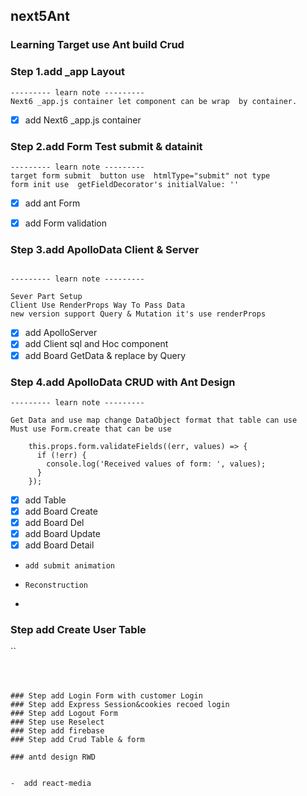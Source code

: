 ## next5Ant
### Learning Target use Ant build  Crud 

###  Step 1.add _app Layout   
```
--------- learn note ---------
Next6 _app.js container let component can be wrap  by container.

```
- [x] add Next6 _app.js container 


###  Step 2.add Form Test submit  & datainit

```
--------- learn note ---------
target form submit  button use  htmlType="submit" not type
form init use  getFieldDecorator's initialValue: ''

```

- [x] add ant Form 
- [x] add Form validation


###  Step 3.add ApolloData Client & Server

```

--------- learn note ---------

Sever Part Setup 
Client Use RenderProps Way To Pass Data
new version support Query & Mutation it's use renderProps

```

- [x] add ApolloServer 
- [x] add Client sql and Hoc component 
- [x] add Board GetData & replace by Query 

###  Step 4.add ApolloData CRUD with Ant Design

```
--------- learn note ---------

Get Data and use map change DataObject format that table can use
Must use Form.create that can be use 

    this.props.form.validateFields((err, values) => {
      if (!err) {
        console.log('Received values of form: ', values);
      }
    });

```


- [x] add Table
- [x] add Board Create   
- [x] add Board Del
- [x] add Board Update
- [x] add Board Detail
-     add submit animation 
-     Reconstruction
-


### Step add Create User Table

``



```



### Step add Login Form with customer Login
### Step add Express Session&cookies recoed login
### Step add Logout Form 
### Step use Reselect 
### Step add firebase 
### Step add Crud Table & form

### antd design RWD

```

```

-  add react-media